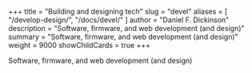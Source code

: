 +++
title = "Building and designing tech"
slug = "devel"
aliases = [
	"/develop-design/",
	"/docs/devel/"
]
author = "Daniel F. Dickinson"
description = "Software, firmware, and web development (and design)"
summary = "Software, firmware, and web development (and design)"
weight = 9000
showChildCards = true
+++

Software, firmware, and web development (and design)
